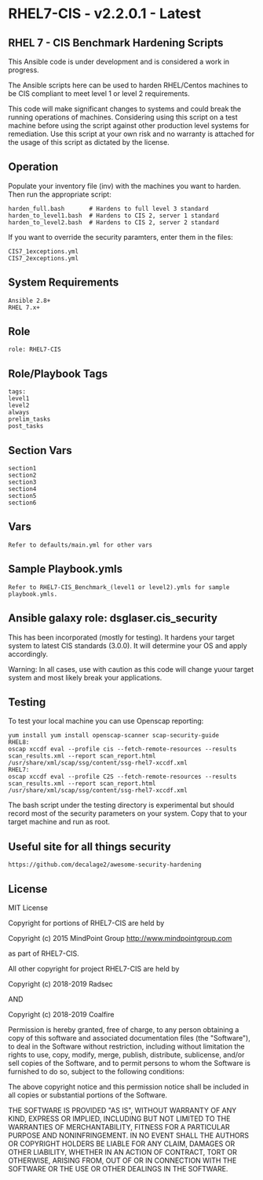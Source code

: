 # RHEL7-CIS - v2.2.0.1 - Latest

## RHEL 7 - CIS Benchmark Hardening Scripts

This Ansible code is under development and is considered a work in progress.

The Ansible scripts here can be used to harden RHEL/Centos machines to be CIS compliant to meet level 1 or level 2 requirements.

This code will make significant changes to systems and could break the running operations of machines. Considering using this script on a test machine before using the script against other production level systems for remediation. Use this script at your own risk and no warranty is attached for the usage of this script as dictated by the license.

## Operation
Populate your inventory file (inv) with the machines you want to harden.  Then run the appropriate script:
```
harden_full.bash       # Hardens to full level 3 standard
harden_to_level1.bash  # Hardens to CIS 2, server 1 standard
harden_to_level2.bash  # Hardens to CIS 2, server 2 standard
```
If you want to override the security paramters, enter them in the files:
```
CIS7_1exceptions.yml
CIS7_2exceptions.yml
```
## System Requirements
```
Ansible 2.8+
RHEL 7.x+
```
## Role
```
role: RHEL7-CIS
```
## Role/Playbook Tags
```
tags: 
level1
level2
always
prelim_tasks
post_tasks
```
## Section Vars
```
section1
section2
section3
section4
section5
section6
```
## Vars
```
Refer to defaults/main.yml for other vars
```
## Sample Playbook.ymls
```
Refer to RHEL7-CIS_Benchmark_(level1 or level2).ymls for sample playbook.ymls.
```
## Ansible galaxy role: dsglaser.cis_security
This has been incorporated (mostly for testing).
It hardens your target system to latest CIS standards (3.0.0).  It will determine your OS and apply accordingly.

Warning: In all cases, use with caution as this code will change yuour target system and most likely break your applications.

## Testing
To test your local machine you can use Openscap reporting:
```
yum install yum install openscap-scanner scap-security-guide
RHEL8:
oscap xccdf eval --profile cis --fetch-remote-resources --results scan_results.xml --report scan_report.html /usr/share/xml/scap/ssg/content/ssg-rhel7-xccdf.xml
RHEL7:
oscap xccdf eval --profile C2S --fetch-remote-resources --results scan_results.xml --report scan_report.html /usr/share/xml/scap/ssg/content/ssg-rhel7-xccdf.xml
```
The bash script under the testing directory is experimental but should record most of the security parameters on your system. Copy that to your target machine and run as root.
## Useful site for all things security
```
https://github.com/decalage2/awesome-security-hardening
```
## License
MIT License

Copyright for portions of RHEL7-CIS are held by

Copyright (c) 2015 MindPoint Group http://www.mindpointgroup.com

as part of RHEL7-CIS.

All other copyright for project RHEL7-CIS are held by 

Copyright (c) 2018-2019 Radsec

AND

Copyright (c) 2018-2019 Coalfire

Permission is hereby granted, free of charge, to any person obtaining a copy
of this software and associated documentation files (the "Software"), to deal
in the Software without restriction, including without limitation the rights
to use, copy, modify, merge, publish, distribute, sublicense, and/or sell
copies of the Software, and to permit persons to whom the Software is
furnished to do so, subject to the following conditions:

The above copyright notice and this permission notice shall be included in all
copies or substantial portions of the Software.

THE SOFTWARE IS PROVIDED "AS IS", WITHOUT WARRANTY OF ANY KIND, EXPRESS OR
IMPLIED, INCLUDING BUT NOT LIMITED TO THE WARRANTIES OF MERCHANTABILITY,
FITNESS FOR A PARTICULAR PURPOSE AND NONINFRINGEMENT. IN NO EVENT SHALL THE
AUTHORS OR COPYRIGHT HOLDERS BE LIABLE FOR ANY CLAIM, DAMAGES OR OTHER
LIABILITY, WHETHER IN AN ACTION OF CONTRACT, TORT OR OTHERWISE, ARISING FROM,
OUT OF OR IN CONNECTION WITH THE SOFTWARE OR THE USE OR OTHER DEALINGS IN THE
SOFTWARE.
